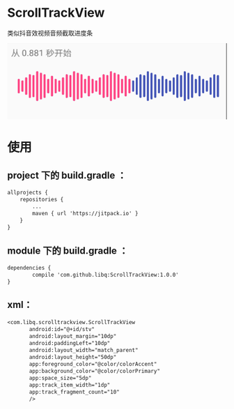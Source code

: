 # ScrollTrackView
类似抖音效视频音频截取进度条

![demo](https://github.com/libq/ScrollTrackView/blob/master/demo.png)


# 使用
## project 下的 build.gradle ：
    allprojects {
		repositories {
			...
			maven { url 'https://jitpack.io' }
		}
	}
## module 下的 build.gradle ：
    dependencies {
	        compile 'com.github.libq:ScrollTrackView:1.0.0'
	}
	
## xml：
 ```
 <com.libq.scrolltrackview.ScrollTrackView
        android:id="@+id/stv"
        android:layout_margin="10dp"
        android:paddingLeft="10dp"
        android:layout_width="match_parent"
        android:layout_height="50dp"
        app:foreground_color="@color/colorAccent"
        app:background_color="@color/colorPrimary"
        app:space_size="5dp"
        app:track_item_width="1dp"
        app:track_fragment_count="10"
        />
```
  

